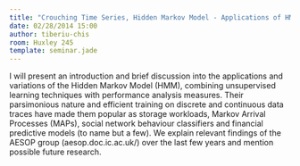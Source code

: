 ```yaml
---
title: "Crouching Time Series, Hidden Markov Model - Applications of HMMs in the Real World"
date: 02/28/2014 15:00
author: tiberiu-chis
room: Huxley 245
template: seminar.jade
---
```

I will present an introduction and brief discussion into the
applications and variations of the Hidden Markov Model (HMM), combining
unsupervised learning techniques with performance analysis measures.
Their parsimonious nature and efficient training on discrete and
continuous data traces have made them popular as storage workloads,
Markov Arrival Processes (MAPs), social network behaviour classifiers
and financial predictive models (to name but a few). We explain relevant
findings of the AESOP group (aesop.doc.ic.ac.uk/) over the last few
years and mention possible future research.

<span class="more"></span>

<script async class="speakerdeck-embed"
data-id="4e5411e0ac8f013151914a996f9256bf" data-ratio="1.33333333333333"
src="//speakerdeck.com/assets/embed.js"></script>

